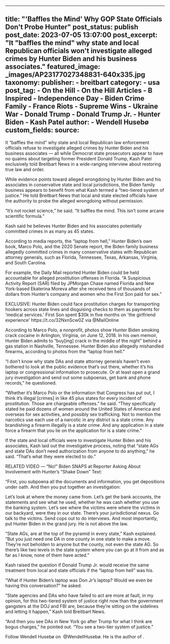
---
title: "&#39;Baffles the Mind&#39; Why GOP State Officials Don&#39;t Probe Hunter" 
post_status: publish
post_date: 2023-07-05 13:07:00 
post_excerpt: "It &quot;baffles the mind&quot; why state and local Republican officials won&#39;t investigate alleged crimes by Hunter Biden and his business associates."
featured_image: _images/AP23177027348831-640x335.jpg 
taxonomy:
    publisher:
        - breitbart
    category:
        - usa 
    post_tag:
        - On the Hill
        - On the Hill Articles
        - B Inspired
        - Independence Day
        - Biden Crime Family
        - France Riots
        - Supreme Wins
        - Ukraine War
        - Donald Trump
        - Donald Trump Jr.
        - Hunter Biden
        - Kash Patel
    author:
        - Wendell Husebø
custom_fields:
    source: 
---
It “baffles the mind” why state and local Republican law enforcement officials refuse to investigate alleged crimes by Hunter Biden and his business associates — all while Democrat state prosecutors appear to have no qualms about targeting former President Donald Trump, Kash Patel exclusively told Breitbart News in a wide-ranging interview about restoring true law and order.

While evidence points toward alleged wrongdoing by Hunter Biden and his associates in conservative state and local jurisdictions, the Biden family business appears to benefit from what Kash termed a “two-tiered system of justice.” He told Breitbart News that local and state elected officials have the authority to probe the alleged wrongdoing without permission.

“It’s not rocket science,” he said. “It baffles the mind. This isn’t some arcane scientific formula.”

Kash said he believes Hunter Biden and his associates potentially committed crimes in as many as 45 states.

According to media reports, the “laptop from hell,” Hunter Biden’s own book, Marco Polo, and the 2020 Senate report, the Biden family business allegedly committed crimes in many conservative states with Republican attorney generals, such as Florida, Tennessee, Texas, Arkansas, Virginia, and South Carolina.

For example, the Daily Mail reported Hunter Biden could be held accountable for alleged prostitution offenses in Florida. “A Suspicious Activity Report (SAR) filed by JPMorgan Chase named Florida and New York-based Ekaterina Moreva after she received tens of thousands of dollars from Hunter’s company and women who the First Son paid for sex.”

EXCLUSIVE: Hunter Biden could face prostitution charges for transporting hookers across state lines and disguising checks to them as payments for &#39;medical services.&#39; First Son spent $30k in five months on &#39;the girlfriend experience&#39; https:&#x2F;&#x2F;t.co&#x2F;32NxnScw0Z via @MailOnline

According to Marco Polo, a nonprofit, photos show Hunter Biden smoking crack cocaine in Arlington, Virginia, on June 12, 2018. In his own memoir, Hunter Biden admits to “buy[ing] crack in the middle of the night” behind a gas station in Nashville, Tennessee. Hunter Biden also allegedly mishandled firearms, according to photos from the “laptop from hell.”

“I don’t know why state DAs and state attorney generals haven’t even bothered to look at the public evidence that’s out there, whether it’s his laptop or congressional information to prosecute. Or at least open a grand jury investigation and send out some subpoenas, get bank and phone records,” he questioned.

“Whether it’s Marco Polo or the information that Congress has put out, I think it’s illegal [crimes] in like 45 plus states for every incident of prostitution. Those are chargeable offenses.” he said. “They specifically stated he paid dozens of women around the United States of America and overseas for sex activities, and possibly sex trafficking. Not to mention the narcotics use each use of a narcotic in any district is a state crime. Any brandishing a firearm illegally is a state crime. And any application in a state force a firearm that you lie on the application for is a state crime.”

If the state and local officials were to investigate Hunter Biden and his associates, Kash laid out the investigative process, noting that “state AGs and state DAs don’t need authorization from anyone to do anything,” he said. “That’s what they were elected to do.”

RELATED VIDEO — “No!” Biden SNAPS at Reporter Asking About Involvement with Hunter’s “Shake Down” Text:

“First, you subpoena all the documents and information, you get depositions under oath. And then you put together an investigation:

Let’s look at where the money came from. Let’s get the bank accounts, the statements and see what he used, whether he was cash whether you use the banking system. Let’s see where the victims were where the victims in our backyard, were they in our state. There’s your jurisdictional nexus. Go talk to the victims. Send cops out to do interviews. And most importantly, put Hunter Biden in the grand jury. He is not above the law.

“State AGs, are at the top of the pyramid in every state,” Kash explained. “But you just need one DA in one county in one state to make a move. They’re not beholden to anyone but the county, not even the state AG. So there’s like two levels in the state system where you can go at it from and as far as I know, none of them have acted.”

Kash raised the question if Donald Trump Jr. would receive the same treatment from local and state officials if the “laptop from hell” was his.

“What if Hunter Biden’s laptop was Don Jr’s laptop? Would we even be having this conversation?” he asked.

“State agencies and DAs who have failed to act are more at fault, in my opinion, for this two-tiered system of justice right now than the government gangsters at the DOJ and FBI are, because they’re sitting on the sidelines and letting it happen,” Kash told Breitbart News.

“And then you see DAs in New York go after Trump for what I think are bogus charges,” he pointed out. “You see a two-tier system of justice.”

Follow Wendell Husebø on  @WendellHusebø. He is the author of . 